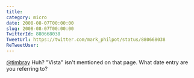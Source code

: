 ```yaml
---
title: 
category: micro
date: 2008-08-07T00:00:00
slug: 2008-08-07T00:00:00
TwitterId: 880668038
TweetUrl: https://twitter.com/mark_philpot/status/880668038
ReTweetUser: 
---
```


[@timbray](https://twitter.com/timbray) Huh?  "Vista" isn't mentioned on that page.  What date entry are you referring to?
